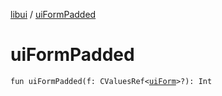 [libui](README.md) / [uiFormPadded](ui-form-padded.md)

# uiFormPadded

`fun uiFormPadded(f: CValuesRef<`[`uiForm`](ui-form.md)`>?): Int`
